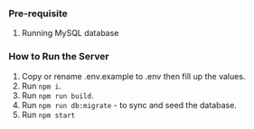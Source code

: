 ### Pre-requisite

1. Running MySQL database

### How to Run the Server

1. Copy or rename .env.example to .env then fill up the values.
2. Run `npm i`.
2. Run `npm run build`.
3. Run `npm run db:migrate` - to sync and seed the database.
4. Run `npm start`

